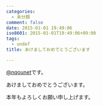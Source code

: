```yaml
---
categories:
  - 未分類
comment: false
date: 2015-01-01 19:49:06
iso8601: 2015-01-01T19:49:06+09:00
tags:
  - undef
title: あけましておめでとうございます

---
```


<p><a href="https://twitter.com/nqounet">@nqounet</a>です。</p>

<p>あけましておめでとうございます。</p>

<p>本年もよろしくお願い申し上げます。</p>
    	